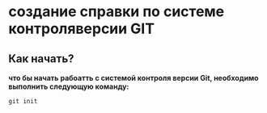 #  создание справки по системе контроляверсии GIT


## Как начать?
**что бы начать рабоатть с системой контроля версии Git, необходимо выполнить следующую команду:**

```cs
git init
```